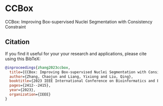 # CCBox
CCBox: Improving Box-supervised Nuclei Segmentation with Consistency Constraint


## Citation
If you find it useful for your your research and applications, please cite using this BibTeX:

```bibtex
@inproceedings{zhang2023ccbox,
  title={CCBox: Improving Box-supervised Nuclei Segmentation with Consistency Constraint},
  author={Zhang, Chaojun and Liang, Yixiong and Liu, Qing},
  booktitle={2023 IEEE International Conference on Bioinformatics and Biomedicine (BIBM)},
  pages={2412--2415},
  year={2023},
  organization={IEEE}
}
```
